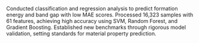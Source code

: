 Conducted classification and regression analysis to predict formation energy and band gap with low MAE scores.
Processed 16,323 samples with 61 features, achieving high accuracy using SVM, Random Forest, and Gradient Boosting.
Established new benchmarks through rigorous model validation, setting standards for material property prediction.
